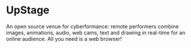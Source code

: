 # UpStage

An open source venue for cyberformance: remote performers combine images, animations, audio, web cams, text and drawing in real-time for an online audience. All you need is a web browser!
